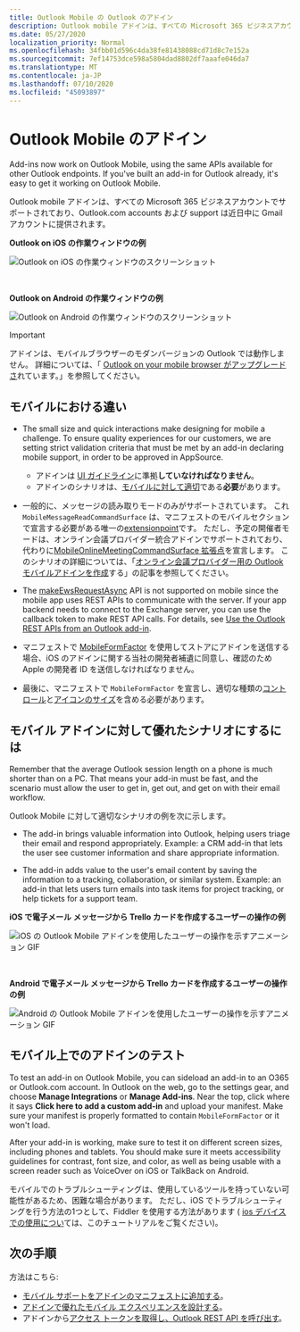 ```yaml
---
title: Outlook Mobile の Outlook のアドイン
description: Outlook mobile アドインは、すべての Microsoft 365 ビジネスアカウントでサポートされており、Outlook.com accounts および support は近日中に gmail アカウントに提供されます。
ms.date: 05/27/2020
localization_priority: Normal
ms.openlocfilehash: 34fbb01d596c4da38fe81438088cd71d8c7e152a
ms.sourcegitcommit: 7ef14753dce598a5804dad8802df7aaafe046da7
ms.translationtype: MT
ms.contentlocale: ja-JP
ms.lasthandoff: 07/10/2020
ms.locfileid: "45093897"
---
```

# <a name="add-ins-for-outlook-mobile"></a>Outlook Mobile のアドイン

Add-ins now work on Outlook Mobile, using the same APIs available for other Outlook endpoints. If you've built an add-in for Outlook already, it's easy to get it working on Outlook Mobile.

Outlook mobile アドインは、すべての Microsoft 365 ビジネスアカウントでサポートされており、Outlook.com accounts および support は近日中に Gmail アカウントに提供されます。

**Outlook on iOS の作業ウィンドウの例**

![Outlook on iOS の作業ウィンドウのスクリーンショット](../images/outlook-mobile-addin-taskpane.png)

<br/>

**Outlook on Android の作業ウィンドウの例**

![Outlook on Android の作業ウィンドウのスクリーンショット](../images/outlook-mobile-addin-taskpane-android.png)

> [!IMPORTANT]
> アドインは、モバイルブラウザーのモダンバージョンの Outlook では動作しません。 詳細については、「 [Outlook on your mobile browser がアップグレードさ](https://techcommunity.microsoft.com/t5/outlook-blog/outlook-on-your-mobile-browser-is-being-upgraded/ba-p/1125816)れています。」を参照してください。

## <a name="whats-different-on-mobile"></a>モバイルにおける違い

- The small size and quick interactions make designing for mobile a challenge. To ensure quality experiences for our customers, we are setting strict validation criteria that must be met by an add-in declaring mobile support, in order to be approved in AppSource.
    - アドインは [UI ガイドライン](outlook-addin-design.md)に準拠**していなければなりません**。
    - アドインのシナリオは、[モバイルに対して適切](#what-makes-a-good-scenario-for-mobile-add-ins)である**必要**があります。

- 一般的に、メッセージの読み取りモードのみがサポートされています。 これ `MobileMessageReadCommandSurface` は、マニフェストのモバイルセクションで宣言する必要がある唯一の[extensionpoint](../reference/manifest/extensionpoint.md#mobilemessagereadcommandsurface)です。 ただし、予定の開催者モードは、オンライン会議プロバイダー統合アドインでサポートされており、代わりに[MobileOnlineMeetingCommandSurface 拡張点](../reference/manifest/extensionpoint.md#mobileonlinemeetingcommandsurface-preview)を宣言します。 このシナリオの詳細については、「[オンライン会議プロバイダー用の Outlook モバイルアドインを作成](online-meeting.md)する」の記事を参照してください。

- The [makeEwsRequestAsync](../reference/objectmodel/preview-requirement-set/office.context.mailbox.md#methods) API is not supported on mobile since the mobile app uses REST APIs to communicate with the server. If your app backend needs to connect to the Exchange server, you can use the callback token to make REST API calls. For details, see [Use the Outlook REST APIs from an Outlook add-in](use-rest-api.md).

- マニフェストで [MobileFormFactor](../reference/manifest/mobileformfactor.md) を使用してストアにアドインを送信する場合、iOS のアドインに関する当社の開発者補遺に同意し、確認のため Apple の開発者 ID を送信しなければなりません。

- 最後に、マニフェストで `MobileFormFactor` を宣言し、適切な種類の[コントロール](../reference/manifest/control.md)と[アイコンのサイズ](../reference/manifest/icon.md)を含める必要があります。

## <a name="what-makes-a-good-scenario-for-mobile-add-ins"></a>モバイル アドインに対して優れたシナリオにするには

Remember that the average Outlook session length on a phone is much shorter than on a PC. That means your add-in must be fast, and the scenario must allow the user to get in, get out, and get on with their email workflow.

Outlook Mobile に対して適切なシナリオの例を次に示します。

- The add-in brings valuable information into Outlook, helping users triage their email and respond appropriately. Example: a CRM add-in that lets the user see customer information and share appropriate information.

- The add-in adds value to the user's email content by saving the information to a tracking, collaboration, or similar system. Example: an add-in that lets users turn emails into task items for project tracking, or help tickets for a support team.

**iOS で電子メール メッセージから Trello カードを作成するユーザーの操作の例**

![iOS の Outlook Mobile アドインを使用したユーザーの操作を示すアニメーション GIF](../images/outlook-mobile-addin-interaction.gif)

<br/>

**Android で電子メール メッセージから Trello カードを作成するユーザーの操作の例**

![Android の Outlook Mobile アドインを使用したユーザーの操作を示すアニメーション GIF](../images/outlook-mobile-addin-interaction-android.gif)

## <a name="testing-your-add-ins-on-mobile"></a>モバイル上でのアドインのテスト

To test an add-in on Outlook Mobile, you can sideload an add-in to an O365 or Outlook.com account. In Outlook on the web, go to the settings gear, and choose **Manage Integrations** or **Manage Add-ins**. Near the top, click where it says **Click here to add a custom add-in** and upload your manifest. Make sure your manifest is properly formatted to contain `MobileFormFactor` or it won't load.

After your add-in is working, make sure to test it on different screen sizes, including phones and tablets. You should make sure it meets accessibility guidelines for contrast, font size, and color, as well as being usable with a screen reader such as VoiceOver on iOS or TalkBack on Android.

モバイルでのトラブルシューティングは、使用しているツールを持っていない可能性があるため、困難な場合があります。 ただし、iOS でトラブルシューティングを行う方法の1つとして、Fiddler を使用する方法があります ( [ios デバイスでの使用につい](https://www.telerik.com/blogs/using-fiddler-with-apple-ios-devices)ては、このチュートリアルをご覧ください)。

## <a name="next-steps"></a>次の手順

方法はこちら: 

- [モバイル サポートをアドインのマニフェストに追加する](add-mobile-support.md)。
- [アドインで優れたモバイル エクスペリエンスを設計する](outlook-addin-design.md)。
- アドインから[アクセス トークンを取得し、Outlook REST API を呼び出す](use-rest-api.md)。
